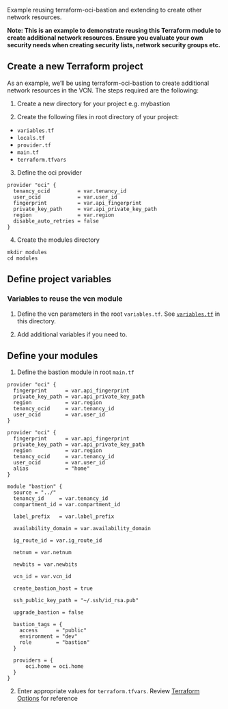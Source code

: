 [rootvariables]:https://github.com/oracle/terraform-oci-bastion/blob/master/examples/db/variables.tf
[rootlocals]:https://github.com/oracle/terraform-oci-bastion/blob/master/examples/db/locals.tf
[terraformoptions]:https://github.com/oracle/terraform-oci-bastion/blob/master/docs/terraformoptions.adoc

Example reusing terraform-oci-bastion and extending to create other network resources.

__Note: This is an example to demonstrate reusing this Terraform module to create additional network resources. Ensure you evaluate your own security needs when creating security lists, network security groups etc.__

## Create a new Terraform project

As an example, we’ll be using terraform-oci-bastion to create
additional network resources in the VCN. The steps required are the following:

1. Create a new directory for your project e.g. mybastion

2. Create the following files in root directory of your project:

- `variables.tf`
- `locals.tf`
- `provider.tf`
- `main.tf`
- `terraform.tfvars`

3. Define the oci provider

```
provider "oci" {
  tenancy_ocid         = var.tenancy_id
  user_ocid            = var.user_id
  fingerprint          = var.api_fingerprint
  private_key_path     = var.api_private_key_path
  region               = var.region
  disable_auto_retries = false
}
```

4. Create the modules directory

```
mkdir modules
cd modules
```

## Define project variables

### Variables to reuse the vcn module

1. Define the vcn parameters in the root `variables.tf`.
See [`variables.tf`][rootvariables] in this directory.

2. Add additional variables if you need to.

## Define your modules

1. Define the bastion module in root `main.tf`

```
provider "oci" {
  fingerprint      = var.api_fingerprint
  private_key_path = var.api_private_key_path
  region           = var.region
  tenancy_ocid     = var.tenancy_id
  user_ocid        = var.user_id
}

provider "oci" {
  fingerprint      = var.api_fingerprint
  private_key_path = var.api_private_key_path
  region           = var.region
  tenancy_ocid     = var.tenancy_id
  user_ocid        = var.user_id
  alias            = "home"
}

module "bastion" {
  source = "../"
  tenancy_id     = var.tenancy_id
  compartment_id = var.compartment_id

  label_prefix   = var.label_prefix

  availability_domain = var.availability_domain

  ig_route_id = var.ig_route_id

  netnum = var.netnum

  newbits = var.newbits

  vcn_id = var.vcn_id

  create_bastion_host = true

  ssh_public_key_path = "~/.ssh/id_rsa.pub"

  upgrade_bastion = false

  bastion_tags = {
    access      = "public"
    environment = "dev"
    role        = "bastion"
  }

  providers = {
      oci.home = oci.home
  }
}

```

2. Enter appropriate values for `terraform.tfvars`. Review [Terraform Options][terraformoptions] for reference
